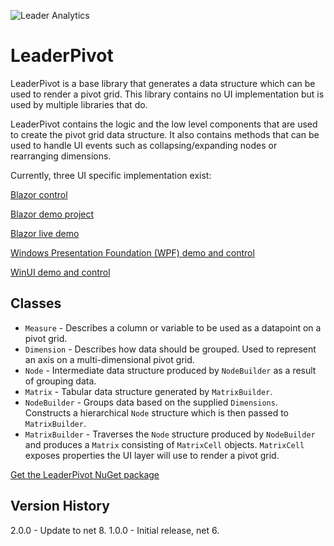 ![Leader Analytics](./logo.png)
 
# LeaderPivot

LeaderPivot is a base library that generates a data structure which can be used to render a pivot grid.  This library contains no UI implementation but is used by multiple libraries that do.  

LeaderPivot contains the logic and the low level components that are used to create the pivot grid data structure.  It also contains methods that can be used to handle UI events such as collapsing/expanding nodes or rearranging dimensions.  

Currently, three UI specific implementation exist: 

[Blazor control](https://github.com/leaderanalytics/LeaderPivot.Blazor)

[Blazor demo project](https://github.com/leaderanalytics/LeaderPivot.BlazorDemo)

[Blazor live demo](https://leaderanalytics.com/blazor/leader-pivot-demo)

[Windows Presentation Foundation (WPF) demo and control](https://github.com/leaderanalytics/LeaderPivot.XAML.WPF)

[WinUI demo and control](https://github.com/leaderanalytics/LeaderPivot.XAML.WinUI)

## Classes

* `Measure` - Describes a column or variable to be used as a datapoint on a pivot grid.
* `Dimension` - Describes how data should be grouped.  Used to represent an axis on a multi-dimensional pivot grid.
* `Node` - Intermediate data structure produced by `NodeBuilder` as a result of grouping data.
* `Matrix` - Tabular data structure generated by `MatrixBuilder`.  
* `NodeBuilder` - Groups data based on the supplied `Dimensions`. Constructs a hierarchical `Node` structure which is then passed to `MatrixBuilder`.
* `MatrixBuilder` - Traverses the `Node` structure produced by `NodeBuilder` and produces a `Matrix` consisting of `MatrixCell` objects. `MatrixCell` exposes properties the UI layer will use to render a pivot grid.


[Get the LeaderPivot NuGet package](https://www.nuget.org/packages/LeaderAnalytics.LeaderPivot/)

## Version History
2.0.0 - Update to net 8.
1.0.0 - Initial release, net 6.
